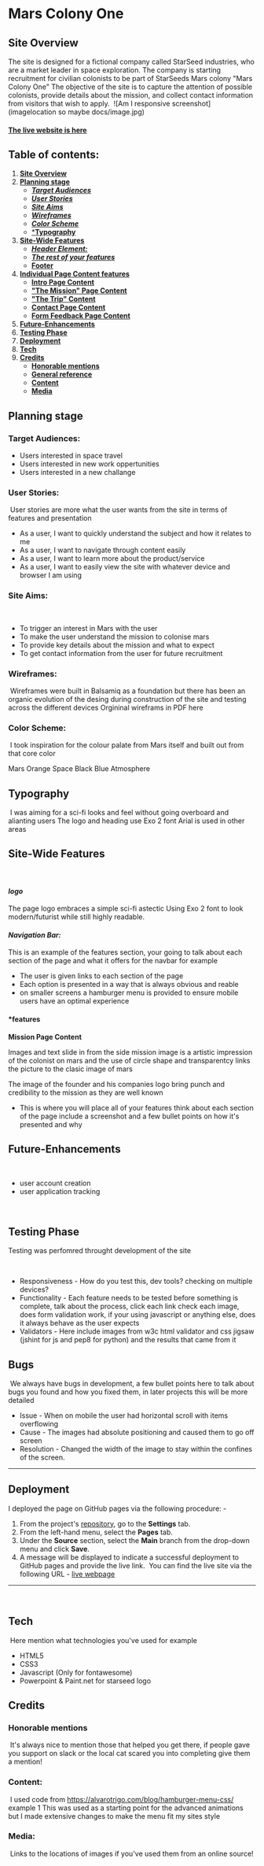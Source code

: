 
# Mars Colony One
## **Site Overview**
The site is designed for a fictional company called StarSeed industries, who are a market leader in space exploration.
The company is starting recruitment for civilian colonists to be part of StarSeeds Mars colony "Mars Colony One"
The objective of the site is to capture the attention of possible colonists, provide details about the mission, and collect contact information from visitors that wish to apply.
​
![Am I responsive screenshot](imagelocation so maybe docs/image.jpg)

#### [The live website is here](https://will-griffiths-ireland.github.io/Mars-Colony-One/)​

## Table of contents:
1. [**Site Overview**](#site-overview)
1. [**Planning stage**](#planning-stage)
    * [***Target Audiences***](#target-audiences)
    * [***User Stories***](#user-stories)
    * [***Site Aims***](#site-aims)
    * [***Wireframes***](#wireframes)
    * [***Color Scheme***](#color-scheme)
    * [***Typography**](#typography)
1. [**Site-Wide Features**](#site-wide-features)
    * [***Header Element:***](#header-element)
    * [***The rest of your features***](#features)
    * [**Footer**](#footer)
1. [**Individual Page Content features**](#individual-page-content-features)
    * [**Intro Page Content**](#about-page-content)
    * [**"The Mission" Page Content**](#mission-page-content)
    * [**"The Trip" Content**](#community-page-content)
    * [**Contact Page Content**](#contact-page-content)
    * [**Form Feedback Page Content**](#form-feedback-page-content)
1. [**Future-Enhancements**](#future-enhancements)
1. [**Testing Phase**](#testing-phase)
1. [**Deployment**](#deployment)
1. [**Tech**](#tech)
1. [**Credits**](#credits)
    * [**Honorable mentions**](#honorable-mentions)
    * [**General reference**](#general-reference)
    * [**Content**](#content)
    * [**Media**](#media)
​
## **Planning stage**
### **Target Audiences:**

* Users interested in space travel 
* Users interested in new work oppertunities
* Users interested in a new challange
​
### **User Stories:**
​
User stories are more what the user wants from the site in terms of features and presentation
​
* As a user, I want to quickly understand the subject and how it relates to me
* As a user, I want to navigate through content easily
* As a user, I want to learn more about the product/service
* As a user, I want to easily view the site with whatever device and browser I am using 
​
### **Site Aims:**
​
* To trigger an interest in Mars with the user
* To make the user understand the mission to colonise mars
* To provide key details about the mission and what to expect
* To get contact information from the user for future recruitment
​
​
### **Wireframes:**
​
Wireframes were built in Balsamiq as a foundation but there has been an organic evolution of the desing during construction of the site and testing across the different devices
Orgininal wireframs in PDF here
​
### **Color Scheme:**
​
I took inspiration for the colour palate from Mars itself and built out from that core color

Mars Orange
Space Black
Blue Atmosphere
​
## **Typography**
​
I was aiming for a sci-fi looks and feel without going overboard and alianting users
The logo and heading use Exo 2 font
Arial is used in other areas
​
## **Site-Wide Features**
​
#### *logo*

The page logo embraces a simple sci-fi astectic
Using Exo 2 font to look modern/futurist while still highly readable.
#### *Navigation Bar:*
This is an example of the features section, your going to talk about each section of the page and what it offers for the navbar for example
​
* The user is given links to each section of the page
* Each option is presented in a way that is always obvious and reable
* on smaller screens a hamburger menu is provided to ensure mobile users have an optimal experience
​
#### *features

**Mission Page Content**

Images and text slide in from the side
mission image is a artistic impression of the colonist on mars and the use of circle shape and transparentcy links the picture to the clasic image of mars

The image of the founder and his companies logo bring punch and credibility to the mission as they are well known
​
* This is where you will place all of your features think about each section of the page include a screenshot and a few bullet points on how it's presented and why
​
## **Future-Enhancements**
​
* user account creation
* user application tracking

​
​
## **Testing Phase**

Testing was perfomred throught development of the site

​
* Responsiveness - How do you test this, dev tools? checking on multiple devices?
​
* Functionality - Each feature needs to be tested before something is complete, talk about the process, click each link check each image, does form validation work, if your using javascript or anything else, does it always behave as the user expects
​
* Validators - Here include images from w3c html validator and css jigsaw (jshint for js and pep8 for python) and the results that came from it
​
​
## **Bugs**
​
We always have bugs in development, a few bullet points here to talk about bugs you found and how you fixed them, in later projects this will be more detailed
​
* Issue - When on mobile the user had horizontal scroll with items overflowing
* Cause - The images had absolute positioning and caused them to go off screen
* Resolution - Changed the width of the image to stay within the confines of the screen.
​
***
## **Deployment**
I deployed the page on GitHub pages via the following procedure: -
​
1. From the project's [repository](pageurl), go to the **Settings** tab.
2. From the left-hand menu, select the **Pages** tab.
3. Under the **Source** section, select the **Main** branch from the drop-down menu and click **Save**.
4. A message will be displayed to indicate a successful deployment to GitHub pages and provide the live link.
​
You  can find the live site via the following URL - [live webpage](https://yoururlhere)
***
​
## **Tech**
​
Here mention what technologies you've used for example
​
- HTML5
- CSS3
- Javascript (Only for fontawesome)
- Powerpoint & Paint.net for starseed logo
​
## **Credits**
### **Honorable mentions**
​
It's always nice to mention those that helped you get there, if people gave you support on slack or the local cat scared you into completing give them a mention!
​
### **Content:**
​
I used code from https://alvarotrigo.com/blog/hamburger-menu-css/ example 1
This was used as a starting point for the advanced animations but I made extensive changes to make the menu fit my sites style
  
### **Media:**
​
Links to the locations of images if you've used them from an online source!
